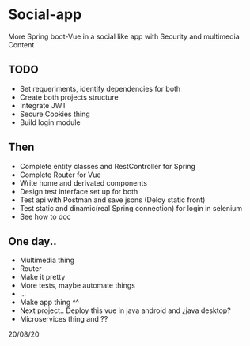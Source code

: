 # Social-app
More Spring boot-Vue in a social like app with Security and multimedia Content

## TODO
- Set requeriments, identify dependencies for both
- Create both projects structure
- Integrate JWT
- Secure Cookies thing
- Build login module

## Then
- Complete entity classes and RestController for Spring
- Complete Router for Vue
- Write home and derivated components
- Design test interface set up for both
- Test api with Postman and save jsons (Deloy static front)
- Test static and dinamic(real Spring connection) for login in selenium
- See how to doc

## One day..
- Multimedia thing
- Router
- Make it pretty
- More tests, maybe automate things
- ...
- Make app thing ^^
- Next project.. Deploy this vue in java android and ¿java desktop?
- Microservices thing and ??


20/08/20






